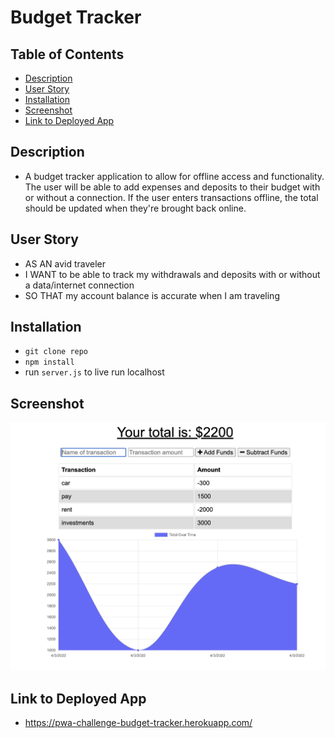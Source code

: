 # Budget Tracker

## Table of Contents

- [Description](#description)
- [User Story](#user-story)
- [Installation](#installation)
- [Screenshot](#screenshot)
- [Link to Deployed App](#link-to-deployed-app)

## Description

- A budget tracker application to allow for offline access and functionality. The user will be able to add expenses and deposits to their budget with or without a connection. If the user enters transactions offline, the total should be updated when they're brought back online.

## User Story

- AS AN avid traveler
- I WANT to be able to track my withdrawals and deposits with or without a data/internet connection
- SO THAT my account balance is accurate when I am traveling

## Installation

- `git clone repo`
- `npm install`
- run `server.js` to live run localhost

## Screenshot

![screenshot](https://github.com/AMDWorkspace/budget-tracker/blob/main/photos/Screen%20Shot%202022-04-03%20at%2011.18.38%20PM.png)

## Link to Deployed App

- https://pwa-challenge-budget-tracker.herokuapp.com/
